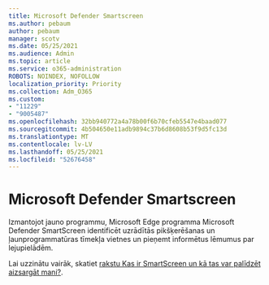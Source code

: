 ```yaml
---
title: Microsoft Defender Smartscreen
ms.author: pebaum
author: pebaum
manager: scotv
ms.date: 05/25/2021
ms.audience: Admin
ms.topic: article
ms.service: o365-administration
ROBOTS: NOINDEX, NOFOLLOW
localization_priority: Priority
ms.collection: Adm_O365
ms.custom:
- "11229"
- "9005487"
ms.openlocfilehash: 32bb940772a4a78b00f6b70cfeb5547e4baad077
ms.sourcegitcommit: 4b504650e11adb9894c37b6d8608b53f9d5fc13d
ms.translationtype: MT
ms.contentlocale: lv-LV
ms.lasthandoff: 05/25/2021
ms.locfileid: "52676458"
---
```

# <a name="microsoft-defender-smartscreen"></a>Microsoft Defender Smartscreen

Izmantojot jauno programmu, Microsoft Edge programma Microsoft Defender SmartScreen identificēt uzrādītās pikšķerēšanas un ļaunprogrammatūras tīmekļa vietnes un pieņemt informētus lēmumus par lejupielādēm.

Lai uzzinātu vairāk, skatiet [rakstu Kas ir SmartScreen un kā tas var palīdzēt aizsargāt mani?](https://support.microsoft.com/microsoft-edge/what-is-smartscreen-and-how-can-it-help-protect-me-1c9a874a-6826-be5e-45b1-67fa445a74c8).

